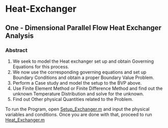 # Heat-Exchanger



## One - Dimensional Parallel Flow Heat Exchanger Analysis

### Abstract

1. We seek to model the Heat exchanger set up and obtain Governing Equations for this process.
2. We now use the corresponding governing equations and set up Boundary Conditions and obtain a proper Boundary Value Problem.
3. Perform a Case study and model the setup to the BVP above.
4. Use Finite Element Method or Finite Difference Method and find out the unknown Temperature Distribution and solve for the unknown.
5. Find out Other physical Quantities related to the Problem.

To run the Program, open [Setup_Exchanger.m](https://github.com/VeerendraH/Heat-Exchanger-/blob/master/Basic/Setup_Heat_Exchanger.m) and input the physical variables and conditions.
Once you are done with that, proceed to run [Heat_Exchanger.m](https://github.com/VeerendraH/Heat-Exchanger-/blob/master/Basic/Heat_Exchanger.m)


